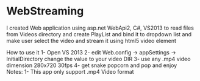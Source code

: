 WebStreaming
============
I created Web application using asp.net WebApi2, C#, VS2013 to read files from Videos directory and create PlayList and bind it to dropdown list and make user select the video and stream it using html5 video element 

How to use it 
1-	Open VS 2013
2-	edit Web.config -> appSettings -> InitialDirectory change the value to your video DIR
3-	use any .mp4 video dimension  280x720 30fps
4-	get snake popcorn and pop and enjoy  
Notes:
1-	This app only support .mp4 Video format 

